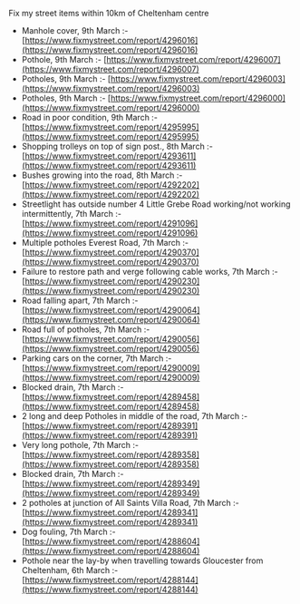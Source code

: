 Fix my street items within 10km of Cheltenham centre

<!-- fix_marker starts -->

- Manhole cover, 9th March :- [https://www.fixmystreet.com/report/4296016](https://www.fixmystreet.com/report/4296016)
- Pothole, 9th March :- [https://www.fixmystreet.com/report/4296007](https://www.fixmystreet.com/report/4296007)
- Potholes, 9th March :- [https://www.fixmystreet.com/report/4296003](https://www.fixmystreet.com/report/4296003)
- Potholes, 9th March :- [https://www.fixmystreet.com/report/4296000](https://www.fixmystreet.com/report/4296000)
- Road in poor condition, 9th March :- [https://www.fixmystreet.com/report/4295995](https://www.fixmystreet.com/report/4295995)
- Shopping trolleys on top of sign post., 8th March :- [https://www.fixmystreet.com/report/4293611](https://www.fixmystreet.com/report/4293611)
- Bushes growing into the road, 8th March :- [https://www.fixmystreet.com/report/4292202](https://www.fixmystreet.com/report/4292202)
- Streetlight has outside number 4 Little Grebe Road working/not working intermittently, 7th March :- [https://www.fixmystreet.com/report/4291096](https://www.fixmystreet.com/report/4291096)
- Multiple potholes Everest Road, 7th March :- [https://www.fixmystreet.com/report/4290370](https://www.fixmystreet.com/report/4290370)
- Failure to restore path and verge following cable works, 7th March :- [https://www.fixmystreet.com/report/4290230](https://www.fixmystreet.com/report/4290230)
- Road falling apart, 7th March :- [https://www.fixmystreet.com/report/4290064](https://www.fixmystreet.com/report/4290064)
- Road full of potholes, 7th March :- [https://www.fixmystreet.com/report/4290056](https://www.fixmystreet.com/report/4290056)
- Parking cars on the corner, 7th March :- [https://www.fixmystreet.com/report/4290009](https://www.fixmystreet.com/report/4290009)
- Blocked drain, 7th March :- [https://www.fixmystreet.com/report/4289458](https://www.fixmystreet.com/report/4289458)
- 2 long and deep Potholes in middle of the road, 7th March :- [https://www.fixmystreet.com/report/4289391](https://www.fixmystreet.com/report/4289391)
- Very long pothole, 7th March :- [https://www.fixmystreet.com/report/4289358](https://www.fixmystreet.com/report/4289358)
- Blocked drain, 7th March :- [https://www.fixmystreet.com/report/4289349](https://www.fixmystreet.com/report/4289349)
- 2 potholes at junction of All Saints Villa Road, 7th March :- [https://www.fixmystreet.com/report/4289341](https://www.fixmystreet.com/report/4289341)
- Dog fouling, 7th March :- [https://www.fixmystreet.com/report/4288604](https://www.fixmystreet.com/report/4288604)
- Pothole near the lay-by when travelling towards Gloucester from Cheltenham, 6th March :- [https://www.fixmystreet.com/report/4288144](https://www.fixmystreet.com/report/4288144)

<!-- fix_marker ends -->